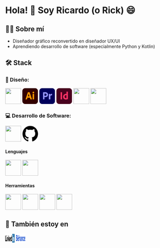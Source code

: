 # Hola! 👋 Soy Ricardo (o Rick) 😄

## 🙋‍♂️ Sobre mí 
- Diseñador gráfico reconvertido en diseñador UX/UI
- Aprendiendo desarrollo de software (especialmente Python y Kotlin)

## 🛠️ Stack
### 🎨 Diseño:
<p align="left">
  <img src="https://cdn.jsdelivr.net/gh/devicons/devicon@latest/icons/photoshop/photoshop-original.svg" width="50" height="50"/> 
  <img src="./Images/illustrator.svg" width="50" height="50"/>
  <img src="./Images/premiere.svg" width="50" height="50"/>
  <img src="./Images/indesign.svg" width="50" height="50"/>
  <img src="https://cdn.jsdelivr.net/gh/devicons/devicon@latest/icons/figma/figma-original.svg" width="50" height="50"/>
  <img src="https://cdn.jsdelivr.net/gh/devicons/devicon@latest/icons/blender/blender-original.svg" width="50" height="50"/>

### 💻 Desarrollo de Software:
  <p align="left">
    <img src="https://cdn.jsdelivr.net/gh/devicons/devicon@latest/icons/git/git-original.svg" width="50" height="50"/>
    <img src="./Images/github.png" width="50" height="50"/>

#### Lenguajes
<p align="left">
  <img src="https://cdn.jsdelivr.net/gh/devicons/devicon@latest/icons/kotlin/kotlin-original.svg" width="50" height="50"/>
  <img src="https://cdn.jsdelivr.net/gh/devicons/devicon@latest/icons/python/python-original.svg" width="50" height="50"/>
  
#### Herramientas
<p align="left">
  <img src="https://cdn.jsdelivr.net/gh/devicons/devicon@latest/icons/androidstudio/androidstudio-original.svg" width="50" height="50"/>
  <img src="https://cdn.jsdelivr.net/gh/devicons/devicon@latest/icons/jetpackcompose/jetpackcompose-original.svg" width="50" height="50"/>
  <img src="https://cdn.jsdelivr.net/gh/devicons/devicon@latest/icons/intellij/intellij-original.svg" width="50" height="50"/>
  <img src="https://cdn.jsdelivr.net/gh/devicons/devicon@latest/icons/vscode/vscode-original.svg" width="50" height="50"/>
  
## 📧 También estoy en
  [<img src="./Images/linkedin.png" width="30" height="30"/>](https://www.linkedin.com/in/ricardo-j-jimenez)
  [<img src="./Images/behance.png" width="30" height="30"/>](https://www.behance.net/rikjprojects)


